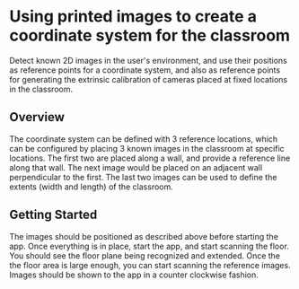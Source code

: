 # Using printed images to create a coordinate system for the classroom

Detect known 2D images in the user's environment, and use their positions as reference points for a coordinate system, and also as reference points for generating the extrinsic calibration of cameras placed at fixed locations in the classroom.

## Overview

The coordinate system can be defined with 3 reference locations, which can be configured by placing 3 known images in the classroom at specific locations.  The first two are placed along a wall, and provide a reference line along that wall. The next image would be placed on an adjacent wall perpendicular to the first. The last two images can be used to define the extents (width and length) of the classroom.

## Getting Started

The images should be positioned as described above before starting the app.  Once everything is in place, start the app, and start scanning the floor.  You should see the floor plane being recognized and extended.  Once the the floor area is large enough, you can start scanning the reference images.  Images should be shown to the app in a counter clockwise fashion.

